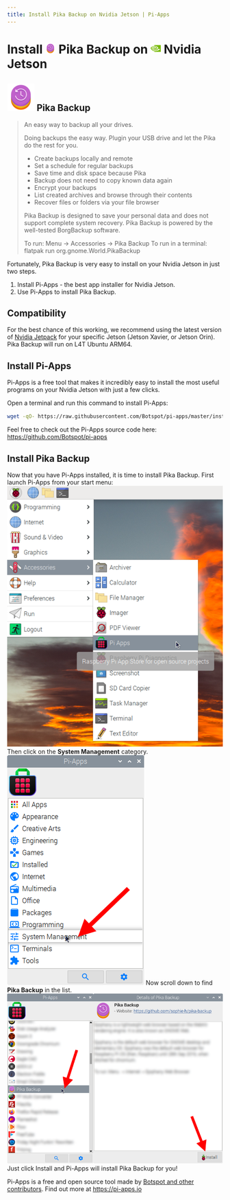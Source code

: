 ```yaml
---
title: Install Pika Backup on Nvidia Jetson | Pi-Apps
---
```

<div class="simple-install-content content">

# Install <img src="/img/app-icons/Pika Backup/icon-64.png" height=24> Pika Backup on <img src=/img/other-icons/nvidia-icon.svg height=24> Nvidia Jetson

## <img src="/img/app-icons/Pika Backup/icon-64.png"> Pika Backup
> An easy way to backup all your drives. 
> 
> Doing backups the easy way. Plugin your USB drive and let the Pika do the rest for you.
> 
>  - Create backups locally and remote
>  - Set a schedule for regular backups
>  - Save time and disk space because Pika
>  - Backup does not need to copy known data again
>  - Encrypt your backups
>  - List created archives and browse through their contents
>  - Recover files or folders via your file browser
> 
> Pika Backup is designed to save your personal data and does not support complete system recovery. Pika Backup is powered by the well-tested BorgBackup software.
> 
> To run: Menu -> Accessories -> Pika Backup
> To run in a terminal: flatpak run org.gnome.World.PikaBackup

Fortunately, Pika Backup is very easy to install on your Nvidia Jetson in just two steps.
1. Install Pi-Apps - the best app installer for Nvidia Jetson.
2. Use Pi-Apps to install Pika Backup.
</div>
<div class="simple-install-content content">

## Compatibility
For the best chance of this working, we recommend using the latest version of [Nvidia Jetpack](https://developer.nvidia.com/embedded/jetpack-archive) for your specific Jetson (Jetson Xavier, or Jetson Orin).
Pika Backup will run on L4T Ubuntu ARM64.
</div>
<div class="simple-install-content content">

## Install Pi-Apps

Pi-Apps is a free tool that makes it incredibly easy to install the most useful programs on your Nvidia Jetson with just a few clicks.

Open a terminal and run this command to install Pi-Apps:
```bash
wget -qO- https://raw.githubusercontent.com/Botspot/pi-apps/master/install | bash
```
Feel free to check out the Pi-Apps source code here: https://github.com/Botspot/pi-apps
</div>
<div class="simple-install-content content">

## Install Pika Backup

Now that you have Pi-Apps installed, it is time to install Pika Backup.
First launch Pi-Apps from your start menu:
<img src="/img/start-menu.png">
Then click on the <b>System Management</b> category.
<img src="/img/category-selections/System Management.png">
Now scroll down to find <b>Pika Backup</b> in the list.
<img src="/img/app-icons/Pika Backup/app-selection.png">
Just click Install and Pi-Apps will install Pika Backup for you!
</div>
<div class="simple-install-content content">

Pi-Apps is a free and open source tool made by [Botspot and other contributors](/about/#contributors). Find out more at https://pi-apps.io
</div>
